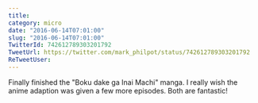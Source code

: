 ```yaml
---
title: 
category: micro
date: "2016-06-14T07:01:00"
slug: "2016-06-14T07:01:00"
TwitterId: 742612789303201792
TweetUrl: https://twitter.com/mark_philpot/status/742612789303201792
ReTweetUser: 
---
```


Finally finished the "Boku dake ga Inai Machi" manga. I really wish the anime adaption was given a few more episodes. Both are fantastic!